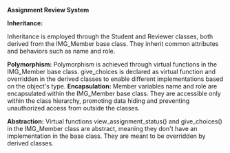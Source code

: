 **Assignment Review System**

__Inheritance:__

Inheritance is employed through the Student and Reviewer classes, both derived from the IMG_Member base class. They inherit common attributes and behaviors such as name and role.

__Polymorphism:__
Polymorphism is achieved through virtual functions in the IMG_Member base class.  give_choices is declared as virtual function and overridden in the derived classes to enable different implementations based on the object's type.
__Encapsulation:__
Member variables name and role are encapsulated within the IMG_Member base class. They are accessible only within the class hierarchy, promoting data hiding and preventing unauthorized access from outside the classes.

__Abstraction:__
Virtual functions view_assignment_status() and give_choices() in the IMG_Member class are abstract, meaning they don't have an implementation in the base class. They are meant to be overridden by derived classes.